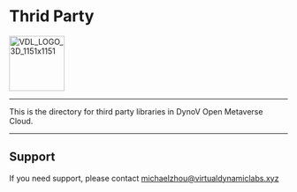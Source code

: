 # Thrid Party

<img width="100" alt="VDL_LOGO_3D_1151x1151" src="https://user-images.githubusercontent.com/11894684/191453790-0f2f5413-0928-4b2f-bd4b-e30af68705d5.png">

---------------------

This is the directory for third party libraries in DynoV Open Metaverse Cloud.

---------------------

## Support

If you need support, please contact michaelzhou@virtualdynamiclabs.xyz

